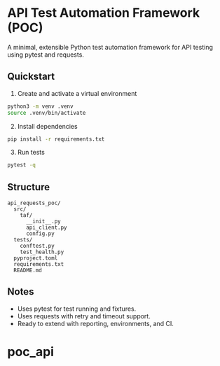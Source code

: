 # API Test Automation Framework (POC)

A minimal, extensible Python test automation framework for API testing using pytest and requests.

## Quickstart

1. Create and activate a virtual environment
```bash
python3 -m venv .venv
source .venv/bin/activate
```

2. Install dependencies
```bash
pip install -r requirements.txt
```

3. Run tests
```bash
pytest -q
```

## Structure
```
api_requests_poc/
  src/
    taf/
      __init__.py
      api_client.py
      config.py
  tests/
    conftest.py
    test_health.py
  pyproject.toml
  requirements.txt
  README.md
```

## Notes
- Uses pytest for test running and fixtures.
- Uses requests with retry and timeout support.
- Ready to extend with reporting, environments, and CI.
# poc_api
